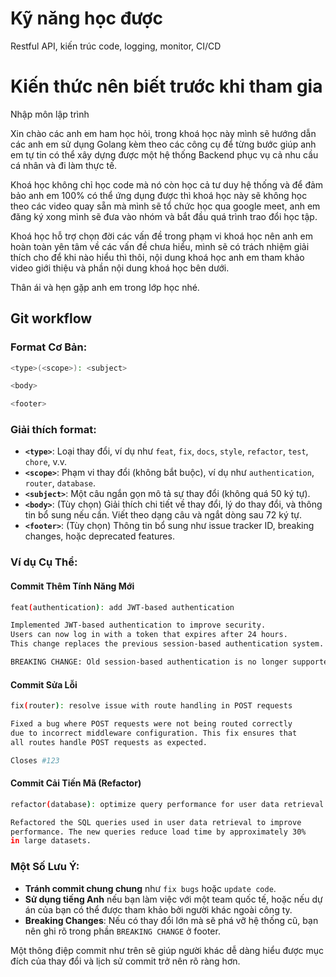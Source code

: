 # Kỹ năng học được
Restful API, kiến trúc code, logging, monitor, CI/CD

# Kiến thức nên biết trước khi tham gia
Nhập môn lập trình

Xin chào các anh em ham học hỏi, trong khoá học này mình sẽ hướng dẫn các anh em sử dụng Golang kèm theo các công cụ để từng bước giúp anh em tự tin có thể xây dựng được một hệ thống Backend phục vụ cả nhu cầu cá nhân và đi làm thực tế.

Khoá học không chỉ học code mà nó còn học cả tư duy hệ thống và để đảm bảo anh em 100% có thể ứng dụng được thì khoá học này sẽ không học theo các video quay sẵn mà mình sẽ tổ chức học qua google meet, anh em đăng ký xong mình sẽ đưa vào nhóm và bắt đầu quá trình trao đổi học tập.

Khoá học hỗ trợ chọn đời các vấn đề trong phạm vi khoá học nên anh em hoàn toàn yên tâm về các vấn đề chưa hiểu, mình sẽ có trách nhiệm giải thích cho để khi nào hiểu thì thôi, nội dung khoá học anh em tham khảo video giới thiệu và phần nội dung khoá học bên dưới.

Thân ái và hẹn gặp anh em trong lớp học nhé.


## Git workflow

### **Format Cơ Bản:**
```bash
<type>(<scope>): <subject>

<body>

<footer>
```

### **Giải thích format:**
- **`<type>`**: Loại thay đổi, ví dụ như `feat`, `fix`, `docs`, `style`, `refactor`, `test`, `chore`, v.v.
- **`<scope>`**: Phạm vi thay đổi (không bắt buộc), ví dụ như `authentication`, `router`, `database`.
- **`<subject>`**: Một câu ngắn gọn mô tả sự thay đổi (không quá 50 ký tự).
- **`<body>`**: (Tùy chọn) Giải thích chi tiết về thay đổi, lý do thay đổi, và thông tin bổ sung nếu cần. Viết theo dạng câu và ngắt dòng sau 72 ký tự.
- **`<footer>`**: (Tùy chọn) Thông tin bổ sung như issue tracker ID, breaking changes, hoặc deprecated features.

### **Ví dụ Cụ Thể:**

#### **Commit Thêm Tính Năng Mới**
```bash
feat(authentication): add JWT-based authentication

Implemented JWT-based authentication to improve security.
Users can now log in with a token that expires after 24 hours.
This change replaces the previous session-based authentication system.

BREAKING CHANGE: Old session-based authentication is no longer supported.
```

#### **Commit Sửa Lỗi**
```bash
fix(router): resolve issue with route handling in POST requests

Fixed a bug where POST requests were not being routed correctly
due to incorrect middleware configuration. This fix ensures that
all routes handle POST requests as expected.

Closes #123
```

#### **Commit Cải Tiến Mã (Refactor)**
```bash
refactor(database): optimize query performance for user data retrieval

Refactored the SQL queries used in user data retrieval to improve
performance. The new queries reduce load time by approximately 30%
in large datasets.
```

### **Một Số Lưu Ý:**
- **Tránh commit chung chung** như `fix bugs` hoặc `update code`.
- **Sử dụng tiếng Anh** nếu bạn làm việc với một team quốc tế, hoặc nếu dự án của bạn có thể được tham khảo bởi người khác ngoài công ty.
- **Breaking Changes**: Nếu có thay đổi lớn mà sẽ phá vỡ hệ thống cũ, bạn nên ghi rõ trong phần `BREAKING CHANGE` ở footer.

Một thông điệp commit như trên sẽ giúp người khác dễ dàng hiểu được mục đích của thay đổi và lịch sử commit trở nên rõ ràng hơn.